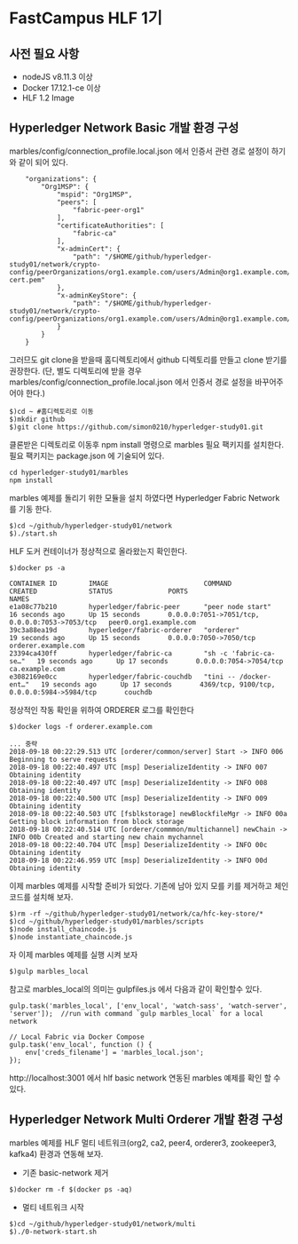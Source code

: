 # FastCampus HLF 1기 
## 사전 필요 사항 ##
* nodeJS v8.11.3 이상
* Docker 17.12.1-ce 이상
* HLF 1.2 Image

## Hyperledger Network Basic 개발 환경 구성
marbles/config/connection_profile.local.json 에서 인증서 관련 경로 설정이 하기와 같이 되어 있다.

```
	"organizations": {
		"Org1MSP": {
			"mspid": "Org1MSP",
			"peers": [
				"fabric-peer-org1"
			],
			"certificateAuthorities": [
				"fabric-ca"
			],
			"x-adminCert": {
				"path": "/$HOME/github/hyperledger-study01/network/crypto-config/peerOrganizations/org1.example.com/users/Admin@org1.example.com/msp/admincerts/Admin@org1.example.com-cert.pem"
			},
			"x-adminKeyStore": {
				"path": "/$HOME/github/hyperledger-study01/network/crypto-config/peerOrganizations/org1.example.com/users/Admin@org1.example.com/msp/keystore/"
			}
		}
	}
```

그러므도 git clone을 받을때 홈디렉토리에서 github 디렉토리를 만들고 clone 받기를 권장한다.
(단, 별도 디렉토리에 받을 경우 marbles/config/connection_profile.local.json 에서 인증서 경로 설정을 바꾸어주어야 한다.)

```
$)cd ~ #홈디렉토리로 이동
$)mkdir github
$)git clone https://github.com/simon0210/hyperledger-study01.git
```

클론받은 디렉토리로 이동후 npm install 명령으로 marbles 필요 팩키지를 설치한다. 필요 팩키지는 package.json 에 기술되어 있다.

```
cd hyperledger-study01/marbles
npm install
```
marbles 예제를 돌리기 위한 모듈을 설치 하였다면 Hyperledger Fabric Network 를 기동 한다.

```
$)cd ~/github/hyperledger-study01/network
$)./start.sh
```
HLF 도커 컨테이너가 정상적으로 올라왔는지 확인한다.

```
$)docker ps -a

CONTAINER ID        IMAGE                        COMMAND                  CREATED             STATUS              PORTS                                            NAMES
e1a08c77b210        hyperledger/fabric-peer      "peer node start"        16 seconds ago      Up 15 seconds       0.0.0.0:7051->7051/tcp, 0.0.0.0:7053->7053/tcp   peer0.org1.example.com
39c3a88ea19d        hyperledger/fabric-orderer   "orderer"                19 seconds ago      Up 15 seconds       0.0.0.0:7050->7050/tcp                           orderer.example.com
23394ca430ff        hyperledger/fabric-ca        "sh -c 'fabric-ca-se…"   19 seconds ago      Up 17 seconds       0.0.0.0:7054->7054/tcp                           ca.example.com
e3082169e0cc        hyperledger/fabric-couchdb   "tini -- /docker-ent…"   19 seconds ago      Up 17 seconds       4369/tcp, 9100/tcp, 0.0.0.0:5984->5984/tcp       couchdb

```
정상적인 작동 확인을 위하여 ORDERER 로그를 확인한다
```
$)docker logs -f orderer.example.com

... 중략
2018-09-18 00:22:29.513 UTC [orderer/common/server] Start -> INFO 006 Beginning to serve requests
2018-09-18 00:22:40.497 UTC [msp] DeserializeIdentity -> INFO 007 Obtaining identity
2018-09-18 00:22:40.497 UTC [msp] DeserializeIdentity -> INFO 008 Obtaining identity
2018-09-18 00:22:40.500 UTC [msp] DeserializeIdentity -> INFO 009 Obtaining identity
2018-09-18 00:22:40.503 UTC [fsblkstorage] newBlockfileMgr -> INFO 00a Getting block information from block storage
2018-09-18 00:22:40.514 UTC [orderer/commmon/multichannel] newChain -> INFO 00b Created and starting new chain mychannel
2018-09-18 00:22:40.704 UTC [msp] DeserializeIdentity -> INFO 00c Obtaining identity
2018-09-18 00:22:46.959 UTC [msp] DeserializeIdentity -> INFO 00d Obtaining identity
```
이제 marbles 예제를 시작할 준비가 되었다.
기존에 남아 있지 모를 키를 제거하고 체인코드를 설치해 보자.
```
$)rm -rf ~/github/hyperledger-study01/network/ca/hfc-key-store/*
$)cd ~/github/hyperledger-study01/marbles/scripts
$)node install_chaincode.js
$)node instantiate_chaincode.js
```
자 이제 marbles 예제를 실행 시켜 보자

```
$)gulp marbles_local
```

참고로 marbles_local의 의미는 gulpfiles.js 에서 다음과 같이 확인할수 있다.

```
gulp.task('marbles_local', ['env_local', 'watch-sass', 'watch-server', 'server']);	//run with command `gulp marbles_local` for a local network

// Local Fabric via Docker Compose
gulp.task('env_local', function () {
	env['creds_filename'] = 'marbles_local.json';
});
```
http://localhost:3001 에서 hlf basic network 연동된 marbles 예제를 확인 할 수 있다.

## Hyperledger Network Multi Orderer 개발 환경 구성
marbles 예제를 HLF 멀티 네트워크(org2, ca2, peer4, orderer3, zookeeper3, kafka4) 환경과 연동해 보자.

* 기존 basic-network 제거
```
$)docker rm -f $(docker ps -aq)
```
* 멀티 네트워크 시작
```
$)cd ~/github/hyperledger-study01/network/multi
$)./0-network-start.sh
```
